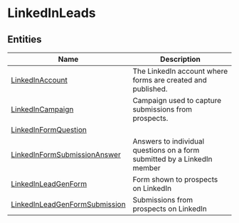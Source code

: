 # LinkedInLeads


## Entities

|Name|Description|
|---|---|
|[LinkedInAccount](https://docs.microsoft.com/en-us/common-data-model/schema/core/applicationcommon/foundationcommon/crmcommon/solutions/marketing/linkedinleads/LinkedInAccount)|The LinkedIn account where forms are created and published.  |
|[LinkedInCampaign](https://docs.microsoft.com/en-us/common-data-model/schema/core/applicationcommon/foundationcommon/crmcommon/solutions/marketing/linkedinleads/LinkedInCampaign)|Campaign used to capture submissions from prospects.  |
|[LinkedInFormQuestion](https://docs.microsoft.com/en-us/common-data-model/schema/core/applicationcommon/foundationcommon/crmcommon/solutions/marketing/linkedinleads/LinkedInFormQuestion)|  |
|[LinkedInFormSubmissionAnswer](https://docs.microsoft.com/en-us/common-data-model/schema/core/applicationcommon/foundationcommon/crmcommon/solutions/marketing/linkedinleads/LinkedInFormSubmissionAnswer)|Answers to individual questions on a form submitted by a LinkedIn member  |
|[LinkedInLeadGenForm](https://docs.microsoft.com/en-us/common-data-model/schema/core/applicationcommon/foundationcommon/crmcommon/solutions/marketing/linkedinleads/LinkedInLeadGenForm)|Form shown to prospects on LinkedIn  |
|[LinkedInLeadGenFormSubmission](https://docs.microsoft.com/en-us/common-data-model/schema/core/applicationcommon/foundationcommon/crmcommon/solutions/marketing/linkedinleads/LinkedInLeadGenFormSubmission)|Submissions from prospects on LinkedIn  |
